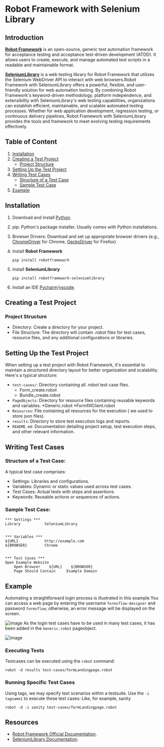 # Robot Framework with Selenium Library
## Introduction
[**Robot Framework**](https://robotframework.org/) is an open-source, generic test automation framework for acceptance testing and acceptance test-driven development (ATDD). It allows users to create, execute, and manage automated test scripts in a readable and maintainable format.

[**SeleniumLibrary**](https://github.com/robotframework/SeleniumLibrary) is a web testing library for Robot Framework that utilizes the Selenium WebDriver API to interact with web browsers.Robot Framework with SeleniumLibrary offers a powerful, flexible, and user-friendly solution for web automation testing. By combining Robot Framework's keyword-driven methodology, platform independence, and extensibility with SeleniumLibrary's web testing capabilities, organizations can establish efficient, maintainable, and scalable automated testing processes. Whether for web application development, regression testing, or continuous delivery pipelines, Robot Framework with SeleniumLibrary provides the tools and framework to meet evolving testing requirements effectively.

## Table of Content

1. [Installation](#installation)
2. [Creating a Test Project](#creating-a-test-project)
   * [Project Structure](#project-structure)
3. [Setting Up the Test Project](#setting-up-the-test-project)
4. [Writing Test Cases](#writing-test-cases)
   *  [Structure of a Test Case](#structure-of-a-test-case)
   *  [Sample Test Case](#sample-test-case)
6. [Example](#example)
   
## Installation
1. Download and Install [Python](https://www.python.org/downloads/).
2. pip: Python's package installer. Usually comes with Python installations.
3. Browser Drivers: Download and set up appropriate browser drivers (e.g., [ChromeDriver](https://chromedriver.chromium.org/downloads) for Chrome, [GeckoDriver](https://github.com/mozilla/geckodriver/releases) for Firefox)
4. Install **Robot Framework**
   
     `pip install robotframework`
   
6. Install **SeleniumLibrary**
   
     `pip install robotframework-seleniumlibrary`
7. Install an IDE  [Pycharm](https://www.jetbrains.com/pycharm/download/?section=windows)/[vscode](https://code.visualstudio.com/download).
## Creating a Test Project
### Project Structure
* Directory: Create a directory for your project.
* File Structure: The directory will contain .robot files for test cases, resource files, and any additional configurations or libraries.
## Setting Up the Test Project
When setting up a test project with Robot Framework, it's essential to maintain a structured directory layout for better organization and scalability. Here's a typical structure:
* `test-cases/`: Directory containing all .robot test case files.
    * Form_create.robot
    * Bundle_create.robot
* `PageObjects`: Directory for resource files containing reusable keywords and variables.
    *Generic.robot
    *FormfillClient.robot
* `Resources`: File containing all resources for the execution ( we used to store json files).
* `results`: Directory to store test execution logs and reports.
* `README.md`: Documentation detailing project setup, test execution steps, and other relevant information.

## Writing Test Cases
### Structure of a Test Case:
A typical test case comprises:
* Settings: Libraries and configurations.
* Variables: Dynamic or static values used across test cases.
* Test Cases: Actual tests with steps and assertions.
* Keywords: Reusable actions or sequences of actions.
### Sample Test Case:

``````````````````````````````````
*** Settings ***
Library           SeleniumLibrary


*** Variables ***
${URL}            http://example.com
${BROWSER}        Chrome


*** Test Cases ***
Open Example Website
    Open Browser    ${URL}    ${BROWSER}
    Page Should Contain    	Example Domain

````````````````````````````````````````````
## Example
Automating a straightforward login process is illustrated in this example.You can access a web page by entering the username `formsflow-designer` and password `formsflow`; otherwise, an error message will be displayed on the screen.

![image](https://github.com/AOT-Technologies/forms-flow-ai-automation-testing/assets/96716528/56e9323b-df71-4812-816b-16ab21b4f66f)
As the login test cases have to be used in many test cases, it has been added in the `Generic.robot` pageobject.

![image](https://github.com/AOT-Technologies/forms-flow-ai-automation-testing/assets/96716528/7578fa42-231e-4c5b-afb2-f0697b4b3990)

### Executing Tests
Testcases can be executed using the `robot` command:

`robot -d results test-cases/formLandingpage.robot`

### Running Specific Test Cases
Using tags, we may specify test scenarios within a testsuite. Use the `-i tagname1` to execute these test cases:  Like, for example, sanity

`robot -d -i sanity test-cases/formLandingpage.robot`

## Resources
* [Robot Framework Official Documentation](https://robotframework.org/).
* [SeleniumLibrary Documentation](https://robotframework.org/SeleniumLibrary/SeleniumLibrary.html).
